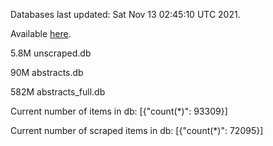 Databases last updated: Sat Nov 13 02:45:10 UTC 2021. 

Available [here](https://github.com/cbeauhilton/ash-db/releases).

5.8M	unscraped.db

90M	abstracts.db

582M	abstracts_full.db

Current number of items in db:
[{"count(*)": 93309}]

Current number of scraped items in db:
[{"count(*)": 72095}]

